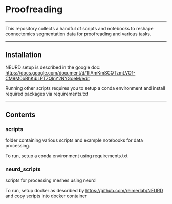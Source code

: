 # Proofreading

---

This repository collects a handful of scripts and notebooks to reshape connectomics segmentation data for proofreading and various tasks.

---

## Installation

NEURD setup is described in the google doc: https://docs.google.com/document/d/1IIAmKmSCQTzmLVO1-CM9M0bBhKibLPTZQlnY2NYGoeM/edit

Running other scripts requires you to setup a conda environment and install required packages via requirements.txt

---

## Contents

### scripts 

folder containing various scripts and example notebooks for data processing.

To run, setup a conda environment using requirements.txt

### neurd_scripts

scripts for processing meshes using neurd

To run, setup docker as described by https://github.com/reimerlab/NEURD and copy scripts into docker container
